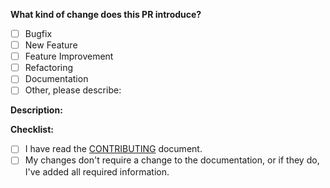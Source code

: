 **What kind of change does this PR introduce?**

<!-- (Update "[ ]" to "[x]" to check a box) -->

- [ ] Bugfix
- [ ] New Feature
- [ ] Feature Improvement
- [ ] Refactoring
- [ ] Documentation
- [ ] Other, please describe:

**Description:**
<!--- Use this section to describe your changes.  Why is this change required? What problem does it solve? If your test fixes a specific issue, don't forget to reference the issue number. If your PR is still a work in progress, that's totally fine – just include [WIP] within the title. -->

**Checklist:**
<!--- Before you submit the PR, go over this checklist and make sure you can tick off all the boxes. [] -> [x] -->

- [ ] I have read the [CONTRIBUTING](https://github.com/khulnasoft/collection-of-generator/blob/main/CONTRIBUTING.md) document.
- [ ] My changes don't require a change to the documentation, or if they do, I've added all required information.
